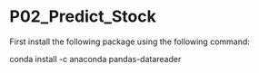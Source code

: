 # P02_Predict_Stock

First install the following package using the following command:

conda install -c anaconda pandas-datareader